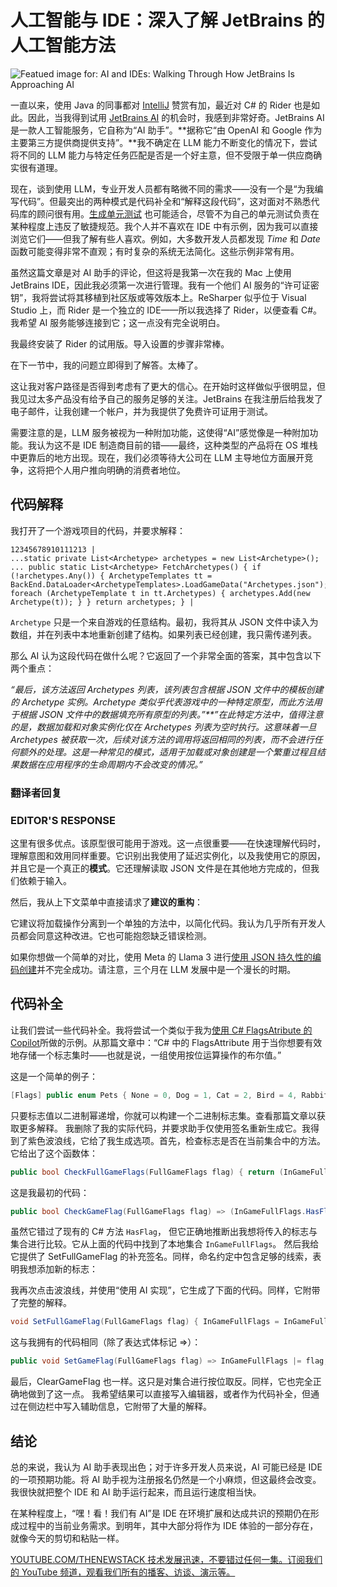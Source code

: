 # 人工智能与 IDE：深入了解 JetBrains 的人工智能方法

![Featued image for: AI and IDEs: Walking Through How JetBrains Is Approaching AI](https://cdn.thenewstack.io/media/2024/07/7e18e438-getty-images-0oviynbjwes-unsplash-1024x683.jpg)

一直以来，使用 Java 的同事都对 [IntelliJ](https://www.jetbrains.com/idea/) 赞赏有加，最近对 C# 的 Rider 也是如此。因此，当我得到试用 [JetBrains AI](https://www.jetbrains.com/ai/) 的机会时，我感到非常好奇。JetBrains AI 是一款人工智能服务，它自称为“AI 助手”。**据称它“由 OpenAI 和 Google 作为主要第三方提供商提供支持”。**我不确定在 LLM 能力不断变化的情况下，尝试将不同的 LLM 能力与特定任务匹配是否是一个好主意，但不受限于单一供应商确实很有道理。

现在，谈到使用 LLM，专业开发人员都有略微不同的需求——没有一个是“为我编写代码”。但最突出的两种模式是代码补全和“解释这段代码”，这对面对不熟悉代码库的顾问很有用。[生成单元测试](https://thenewstack.io/make-your-dev-life-easier-by-generating-tests-with-codiumai/) 也可能适合，尽管不为自己的单元测试负责在某种程度上违反了敏捷规范。我个人并不喜欢在 IDE 中有示例，因为我可以直接浏览它们——但我了解有些人喜欢。例如，大多数开发人员都发现 *Time* 和 *Date* 函数可能变得非常不直观；有时复杂的系统无法简化。这些示例非常有用。

虽然这篇文章是对 AI 助手的评论，但这将是我第一次在我的 Mac 上使用 JetBrains IDE，因此我必须第一次进行管理。我有一个他们 AI 服务的“许可证密钥”，我将尝试将其移植到社区版或等效版本上。ReSharper 似乎位于 Visual Studio 上，而 Rider 是一个独立的 IDE——所以我选择了 Rider，以便查看 C#。我希望 AI 服务能够连接到它；这一点没有完全说明白。

我最终安装了 Rider 的试用版。导入设置的步骤非常棒。

在下一节中，我的问题立即得到了解答。太棒了。

这让我对客户路径是否得到考虑有了更大的信心。在开始时这样做似乎很明显，但我见过太多产品没有给予自己的服务足够的关注。JetBrains 在我注册后给我发了电子邮件，让我创建一个帐户，并为我提供了免费许可证用于测试。

需要注意的是，LLM 服务被视为一种附加功能，这使得“AI”感觉像是一种附加功能。我认为这不是 IDE 制造商目前的错——最终，这种类型的产品将在 OS 堆栈中更靠后的地方出现。现在，我们必须等待大公司在 LLM 主导地位方面展开竞争，这将把个人用户推向明确的消费者地位。

## 代码解释
我打开了一个游戏项目的代码，并要求解释：

```
12345678910111213 |
...static private List<Archetype> archetypes = new List<Archetype>(); ... public static List<Archetype> FetchArchetypes() { if (!archetypes.Any()) { ArchetypeTemplates tt = BackEnd.DataLoader<ArchetypeTemplates>.LoadGameData("Archetypes.json"); foreach (ArchetypeTemplate t in tt.Archetypes) { archetypes.Add(new Archetype(t)); } } return archetypes; } |
```

`Archetype` 只是一个来自游戏的任意结构。最初，我将其从 JSON 文件中读入为数组，并在列表中本地重新创建了结构。如果列表已经创建，我只需传递列表。

那么 AI 认为这段代码在做什么呢？它返回了一个非常全面的答案，其中包含以下两个重点：

*“最后，该方法返回 Archetypes 列表，该列表包含根据 JSON 文件中的模板创建的 Archetype 实例。Archetype 类似乎代表游戏中的一种特定原型，而此方法用于根据 JSON 文件中的数据填充所有原型的列表。”**”在此特定方法中，值得注意的是，数据加载和对象实例化仅在 Archetypes 列表为空时执行。这意味着一旦 Archetypes 被获取一次，后续对该方法的调用将返回相同的列表，而不会进行任何额外的处理。这是一种常见的模式，适用于加载或对象创建是一个繁重过程且结果数据在应用程序的生命周期内不会改变的情况。”*


### 翻译者回复

### EDITOR'S RESPONSE
这里有很多优点。该原型很可能用于游戏。这一点很重要——在快速理解代码时，理解意图和效用同样重要。它识别出我使用了延迟实例化，以及我使用它的原因，并且它是一个真正的**模式**。它还理解读取 JSON 文件是在其他地方完成的，但我们依赖于输入。

然后，我从上下文菜单中直接请求了**建议的重构**：

它建议将加载操作分离到一个单独的方法中，以简化代码。我认为几乎所有开发人员都会同意这种改进。它也可能抱怨缺乏错误检测。

如果你想做一个简单的对比，使用 Meta 的 Llama 3 进行[使用 JSON 持久性的编码创建](https://thenewstack.io/coding-test-for-llama-3-implementing-json-persistence/)并不完全成功。请注意，三个月在 LLM 发展中是一个漫长的时期。

## 代码补全
让我们尝试一些代码补全。我将尝试一个类似于我为[使用 C# FlagsAtribute 的 Copilot](https://thenewstack.io/the-changing-role-of-human-developers-in-an-ai-and-llm-world/)所做的示例。从那篇文章中：“C# 中的 FlagsAttribute 用于当你想要有效地存储一个标志集时——也就是说，一组使用按位运算操作的布尔值。”

这是一个简单的例子：

```csharp
[Flags] public enum Pets { None = 0, Dog = 1, Cat = 2, Bird = 4, Rabbit = 8, Other = 16 }
```

只要标志值以二进制幂递增，你就可以构建一个二进制标志集。查看那篇文章以获取更多解释。
我删除了我的实际代码，并要求助手仅使用签名重新生成它。我得到了紫色波浪线，它给了我生成选项。首先，检查标志是否在当前集合中的方法。它给出了这个函数体：

```csharp
public bool CheckFullGameFlags(FullGameFlags flag) { return (InGameFullFlags & flag) != 0; }
```

这是我最初的代码：
```csharp
public bool CheckGameFlag(FullGameFlags flag) => (InGameFullFlags.HasFlag(flag));
```

虽然它错过了现有的 C# 方法 `HasFlag`，
但它正确地推断出我想将传入的标志与集合进行比较。它从上面的代码中找到了本地集合 `InGameFullFlags`。
然后我给它提供了 SetFullGameFlag 的补充签名。同样，命名约定中包含足够的线索，表明我想添加新的标志：

我再次点击波浪线，并使用“使用 AI 实现”，它生成了下面的代码。同样，它附带了完整的解释。

```csharp
void SetFullGameFlag(FullGameFlags flag) { InGameFullFlags = InGameFullFlags | flag; }
```

这与我拥有的代码相同（除了表达式体标记 ⇒）：
```csharp
public void SetGameFlag(FullGameFlags flag) => InGameFullFlags |= flag;
```

最后，ClearGameFlag 也一样。这只是对集合进行按位取反。同样，它也完全正确地做到了这一点。
我希望结果可以直接写入编辑器，或者作为代码补全，但通过在侧边栏中写入辅助信息，它附带了大量的解释。

## 结论
总的来说，我认为 AI 助手表现出色；对于许多开发人员来说，AI 可能已经是 IDE 的一项预期功能。将 AI 助手视为注册报名仍然是一个小麻烦，但这最终会改变。我很快就把整个 IDE 和 AI 助手运行起来，而且运行速度相当快。

在某种程度上，“嘿！看！我们有 AI”是 IDE 在环境扩展和达成共识的预期仍在形成过程中的当前业务需求。到明年，其中大部分将作为 IDE 体验的一部分存在，就像今天的剪切和粘贴一样。

[
YOUTUBE.COM/THENEWSTACK
技术发展迅速，不要错过任何一集。订阅我们的 YouTube
频道，观看我们所有的播客、访谈、演示等。
](https://youtube.com/thenewstack?sub_confirmation=1)